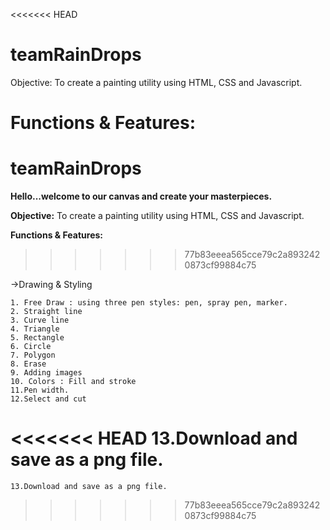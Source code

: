 <<<<<<< HEAD
# teamRainDrops
Objective: 
To create a painting utility using HTML, CSS and Javascript. 

Functions & Features: 
=======
# teamRainDrops 
**Hello...welcome to our canvas and create your masterpieces.**

**Objective:** 
To create a painting utility using HTML, CSS and Javascript. 

**Functions & Features:** 
>>>>>>> 77b83eeea565cce79c2a8932420873cf99884c75

->Drawing & Styling

    1. Free Draw : using three pen styles: pen, spray pen, marker.
    2. Straight line
    3. Curve line
    4. Triangle
    5. Rectangle
    6. Circle
    7. Polygon
    8. Erase
    9. Adding images
    10. Colors : Fill and stroke
    11.Pen width.
    12.Select and cut
<<<<<<< HEAD
    13.Download and save as a png file.
=======
    13.Download and save as a png file.
>>>>>>> 77b83eeea565cce79c2a8932420873cf99884c75
